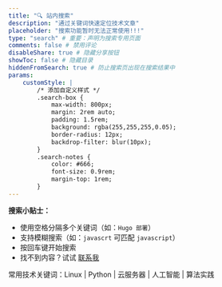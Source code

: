 ```yaml
---
title: "🔍 站内搜索"
description: "通过关键词快速定位技术文章"
placeholder: "搜索功能暂时无法正常使用!!!"
type: "search" # 重要：声明为搜索专用页面
comments: false # 禁用评论
disableShare: true # 隐藏分享按钮
showToc: false # 隐藏目录
hiddenFromSearch: true # 防止搜索页出现在搜索结果中
params:
    customStyle: |
        /* 添加自定义样式 */
        .search-box {
            max-width: 800px;
            margin: 2rem auto;
            padding: 1.5rem;
            background: rgba(255,255,255,0.05);
            border-radius: 12px;
            backdrop-filter: blur(10px);
        }
        .search-notes {
            color: #666;
            font-size: 0.9rem;
            margin-top: 1rem;
        }
---
```

**搜索小贴士：**
- 使用空格分隔多个关键词（如：`Hugo 部署`）
- 支持模糊搜索（如：`javascrt` 可匹配 `javascript`）
- 按回车键开始搜索
- 找不到内容？试试 [联系我](yzs20030317@gmail.com)

<div class="search-notes">
常用技术关键词：Linux | Python | 云服务器 | 人工智能 | 算法实践
</div>